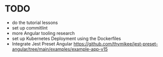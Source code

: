 # TODO

- do the tutorial lessons
- set up commitlint
- more Angular tooling research
- set up Kubernetes Deployment using the Dockerfiles
- Integrate Jest Preset Angular <https://github.com/thymikee/jest-preset-angular/tree/main/examples/example-app-v15>
